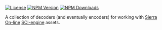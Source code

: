 [![License][license]][npm] [![NPM Version][version]][npm] [![NPM Downloads][dl]][npm]

A collection of decoders (and eventually encoders) for working with [Sierra On-line][sierra] [SCI-engine][sci0] assets.

[sierra]: https://en.wikipedia.org/wiki/Sierra_Entertainment
[huffman]: https://en.wikipedia.org/wiki/Huffman_coding
[lzw]: https://en.wikipedia.org/wiki/Lempel%E2%80%93Ziv%E2%80%93Welch
[sci0]: http://sciwiki.sierrahelp.com/index.php/Sierra_Creative_Interpreter
[npm]: https://www.npmjs.com/package/@4bitlabs/codecs
[version]: https://img.shields.io/npm/v/%404bitlabs%2Fcodecs
[license]: https://img.shields.io/npm/l/%404bitlabs%2Fcodecs
[dl]: https://img.shields.io/npm/dy/%404bitlabs%2Fcodecs
